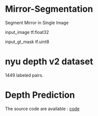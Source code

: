 # Mirror-Segmentation
Segment Mirror in Single Image

input_image tf.float32

input_gt_mask tf.uint8

# nyu depth v2 dataset
1449 labeled pairs.

# Depth Prediction
The source code are available : [code](https://github.com/Mhaiyang/Depth-Prediction)
